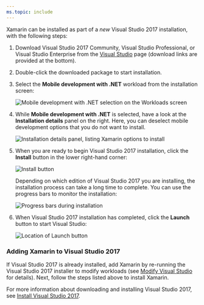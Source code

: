 ```yaml
---
ms.topic: include
---
```

Xamarin can be installed as part of a _new_ Visual Studio 2017 installation, with the following steps:

1. Download Visual Studio 2017 Community, Visual Studio Professional, or
   Visual Studio Enterprise from the
   [Visual Studio](https://visualstudio.microsoft.com/vs/) page (download
   links are provided at the bottom).

2. Double-click the downloaded package to start installation.

3. Select the **Mobile development with .NET** workload from the
   installation screen:

    ![Mobile development with .NET selection on the Workloads screen](~/get-started/installation/windows-images/01-mobile-dev-workload.png)

4. While **Mobile development with .NET** is selected, have a look at
   the **Installation details** panel on the right. Here, you can deselect
   mobile development options that you do not want to install.

    ![Installation details panel, listing Xamarin options to install](~/get-started/installation/windows-images/02-summary.png)

5. When you are ready to begin Visual Studio 2017 installation, click the
   **Install** button in the lower right-hand corner:

    ![Install button](~/get-started/installation/windows-images/03-click-install.png)

   Depending on which edition of Visual Studio 2017 you are installing, the
   installation process can take a long time to complete. You can use
   the progress bars to monitor the installation:

    ![Progress bars during installation](~/get-started/installation/windows-images/04-progress-bars.png)

6. When Visual Studio 2017 installation has completed, click the **Launch**
   button to start Visual Studio:

    ![Location of Launch button](~/get-started/installation/windows-images/05-launch.png)

<a name="vs2017" />

### Adding Xamarin to Visual Studio 2017

If Visual Studio 2017 is already installed, add Xamarin by
re-running the Visual Studio 2017 installer to modify workloads (see
[Modify Visual Studio](https://docs.microsoft.com/visualstudio/install/modify-visual-studio)
for details). Next, follow the steps listed above to install Xamarin.

For more information about downloading and installing Visual Studio
2017, see [Install Visual Studio 2017](https://docs.microsoft.com/visualstudio/install/install-visual-studio).